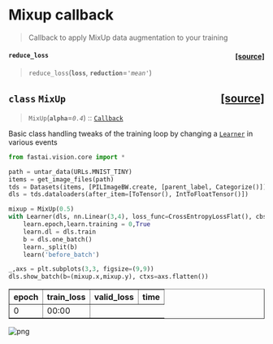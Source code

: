 # Mixup callback
> Callback to apply MixUp data augmentation to your training



<h4 id="reduce_loss" class="doc_header"><code>reduce_loss</code><a href="https://github.com/fastai/fastai/tree/master/fastai/callback/mixup.py#L14" class="source_link" style="float:right">[source]</a></h4>

> <code>reduce_loss</code>(**`loss`**, **`reduction`**=*`'mean'`*)





<h2 id="MixUp" class="doc_header"><code>class</code> <code>MixUp</code><a href="https://github.com/fastai/fastai/tree/master/fastai/callback/mixup.py#L19" class="source_link" style="float:right">[source]</a></h2>

> <code>MixUp</code>(**`alpha`**=*`0.4`*) :: [`Callback`](/callback.core.html#Callback)

Basic class handling tweaks of the training loop by changing a [`Learner`](/learner.html#Learner) in various events


```python
from fastai.vision.core import *
```

```python
path = untar_data(URLs.MNIST_TINY)
items = get_image_files(path)
tds = Datasets(items, [PILImageBW.create, [parent_label, Categorize()]], splits=GrandparentSplitter()(items))
dls = tds.dataloaders(after_item=[ToTensor(), IntToFloatTensor()])
```

```python
mixup = MixUp(0.5)
with Learner(dls, nn.Linear(3,4), loss_func=CrossEntropyLossFlat(), cbs=mixup) as learn:
    learn.epoch,learn.training = 0,True
    learn.dl = dls.train
    b = dls.one_batch()
    learn._split(b)
    learn('before_batch')

_,axs = plt.subplots(3,3, figsize=(9,9))
dls.show_batch(b=(mixup.x,mixup.y), ctxs=axs.flatten())
```


<table border="1" class="dataframe">
  <thead>
    <tr style="text-align: left;">
      <th>epoch</th>
      <th>train_loss</th>
      <th>valid_loss</th>
      <th>time</th>
    </tr>
  </thead>
  <tbody>
    <tr>
      <td>0</td>
      <td>00:00</td>
    </tr>
  </tbody>
</table>



![png](output_8_1.png)

